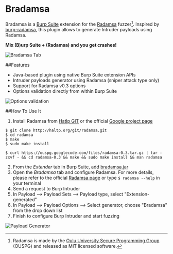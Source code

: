 # Bradamsa

Bradamsa is a [Burp Suite](http://www.portswigger.net/burp/) extension for the [Radamsa](https://code.google.com/p/ouspg/wiki/Radamsa) fuzzer[^1].  Inspired by [burp-radamsa](https://github.com/Raz0r/burp-radamsa), this plugin allows to generate Intruder payloads using Radamsa.

**Mix (B)urp Suite + (Radamsa) and you get crashes!**   

![Bradamsa Tab](http://i.imgur.com/ZdVE9Ow.png "Bradamsa Tab")

##Features

* Java-based plugin using native Burp Suite extension APIs 
* Intruder payloads generator using Radamsa (sniper attack type only)
* Support for Radamsa v0.3 options
* Options validation directly from within Burp Suite 

![Options validation](http://i.imgur.com/TVvE71Y.png "Options validation")

##How To Use It

1.  Install Radamsa from [Hatlp GIT](http://haltp.org/git/radamsa.git) or the official [Google project page ](https://code.google.com/p/ouspg/downloads/list)

```
$ git clone http://haltp.org/git/radamsa.git
$ cd radamsa
$ make
$ sudo make install
```

```
$ curl https://ouspg.googlecode.com/files/radamsa-0.3.tar.gz | tar -zxvf - && cd radamsa-0.3 && make && sudo make install && man radamsa
```

2. From the _Extender_ tab in Burp Suite,  add [bradamsa.jar](https://github.com/ikkisoft/bradamsa/releases) 
3. Open the _Bradamsa_ tab and configure Radamsa. For more details, please refer to the official [Radamsa page](https://code.google.com/p/ouspg/wiki/Radamsa) or type ```$ radamsa --help``` in your terminal
4.  Send a request to Burp Intruder
5.  In Payload --> Payload Sets --> Payload type, select "Extension-generated"
6.  In Payload --> Payload Options --> Select generator, choose "Bradamsa" from the drop down list
7.  Finish to configure Burp Intruder and start fuzzing  

![Payload Generator](http://i.imgur.com/POZPRss.png "Payload Generator")

[^1]: Radamsa is made by the [Oulu University Secure Programming Group](https://www.ee.oulu.fi/research/ouspg/) (OUSPG) and released as MIT licensed software. 

